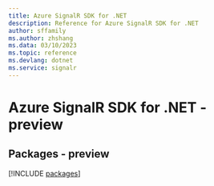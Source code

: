 ```yaml
---
title: Azure SignalR SDK for .NET
description: Reference for Azure SignalR SDK for .NET
author: sffamily
ms.author: zhshang
ms.data: 03/10/2023
ms.topic: reference
ms.devlang: dotnet
ms.service: signalr
---
```

# Azure SignalR SDK for .NET - preview
## Packages - preview
[!INCLUDE [packages](signalr-index.md)]
